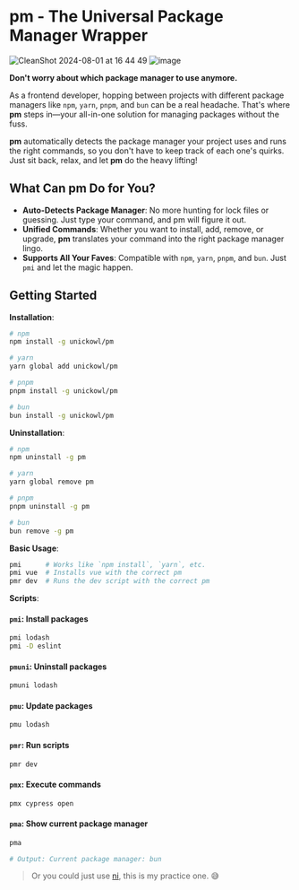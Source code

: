 # pm - The Universal Package Manager Wrapper

![CleanShot 2024-08-01 at 16 44 49](https://github.com/user-attachments/assets/6aaee9e7-0f55-4dd5-8608-e03fe068f7b3)
![image](https://github.com/user-attachments/assets/fce014e7-8a3c-4d2b-81c4-a1e3cea657c0)

**Don't worry about which package manager to use anymore.**

As a frontend developer, hopping between projects with different package managers like `npm`, `yarn`, `pnpm`, and `bun` can be a real headache. That's where **pm** steps in—your all-in-one solution for managing packages without the fuss.

**pm** automatically detects the package manager your project uses and runs the right commands, so you don't have to keep track of each one's quirks. Just sit back, relax, and let **pm** do the heavy lifting!

## What Can pm Do for You?

- **Auto-Detects Package Manager**: No more hunting for lock files or guessing. Just type your command, and pm will figure it out.
- **Unified Commands**: Whether you want to install, add, remove, or upgrade, **pm** translates your command into the right package manager lingo.
- **Supports All Your Faves**: Compatible with `npm`, `yarn`, `pnpm`, and `bun`. Just `pmi` and let the magic happen.

## Getting Started

**Installation**:
```bash
# npm
npm install -g unickowl/pm

# yarn
yarn global add unickowl/pm

# pnpm
pnpm install -g unickowl/pm

# bun
bun install -g unickowl/pm
```

**Uninstallation**:
```bash
# npm
npm uninstall -g pm

# yarn
yarn global remove pm

# pnpm
pnpm uninstall -g pm

# bun
bun remove -g pm
```

**Basic Usage**:
```bash
pmi      # Works like `npm install`, `yarn`, etc.
pmi vue  # Installs vue with the correct pm
pmr dev  # Runs the dev script with the correct pm
```

**Scripts**:

#### `pmi`: Install packages
```bash
pmi lodash
pmi -D eslint
```

#### `pmuni`: Uninstall packages
```bash
pmuni lodash
```

#### `pmu`: Update packages
```bash
pmu lodash
```

#### `pmr`: Run scripts
```bash
pmr dev
```

#### `pmx`: Execute commands
```bash
pmx cypress open
```

#### `pma`: Show current package manager
```bash
pma

# Output: Current package manager: bun
```

> Or you could just use [ni](https://github.com/antfu-collective/ni), this is my practice one. 😅
